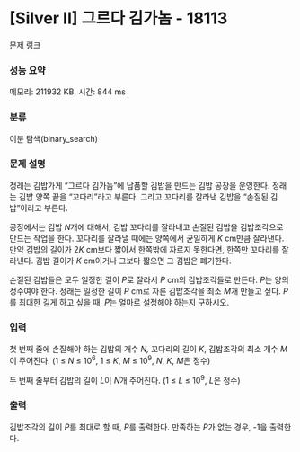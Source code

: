 # [Silver II] 그르다 김가놈 - 18113 

[문제 링크](https://www.acmicpc.net/problem/18113) 

### 성능 요약

메모리: 211932 KB, 시간: 844 ms

### 분류

이분 탐색(binary_search)

### 문제 설명

<p>정래는 김밥가게 “그르다 김가놈”에 납품할 김밥을 만드는 김밥 공장을 운영한다. 정래는 김밥 양쪽 끝을 “꼬다리”라고 부른다. 그리고 꼬다리를 잘라낸 김밥을 “손질된 김밥”이라고 부른다. </p>

<p>공장에서는 김밥 <em>N</em>개에 대해서, 김밥 꼬다리를 잘라내고 손질된 김밥을 김밥조각으로 만드는 작업을 한다. 꼬다리를 잘라낼 때에는 양쪽에서 균일하게 <em>K</em> cm만큼 잘라낸다. 만약 김밥의 길이가 2<em>K</em> cm보다 짧아서 한쪽밖에 자르지 못한다면, 한쪽만 꼬다리를 잘라낸다. 김밥 길이가 <em>K</em> cm이거나 그보다 짧으면 그 김밥은 폐기한다.</p>

<p>손질된 김밥들은 모두 일정한 길이 <em>P</em>로 잘라서 <em>P</em> cm의 김밥조각들로 만든다. <em>P</em>는 양의 정수여야 한다. 정래는 일정한 길이 <em>P</em> cm로 자른 김밥조각을 최소 <em>M</em>개 만들고 싶다. <em>P</em>를 최대한 길게 하고 싶을 때, <em>P</em>는 얼마로 설정해야 하는지 구하시오.</p>

### 입력 

 <p>첫 번째 줄에 손질해야 하는 김밥의 개수 <em>N,</em> 꼬다리의 길이 <em>K</em>, 김밥조각의 최소 개수 <em>M</em>이 주어진다. (1 ≤ <em>N</em> ≤ 10<sup>6</sup>, 1 ≤ <em>K</em>, <em>M</em> ≤ 10<sup>9</sup>, <em>N</em>, <em>K</em>, <em>M</em>은 정수)</p>

<p>두 번째 줄부터 김밥의 길이 <em>L</em>이 <em>N</em>개 주어진다. (1 ≤ <em>L</em> ≤ 10<sup>9</sup>, <em>L</em>은 정수)</p>

### 출력 

 <p>김밥조각의 길이 <em>P</em>를 최대로 할 때, <em>P</em>를 출력한다. 만족하는 <em>P</em>가 없는 경우, -1을 출력한다.</p>

